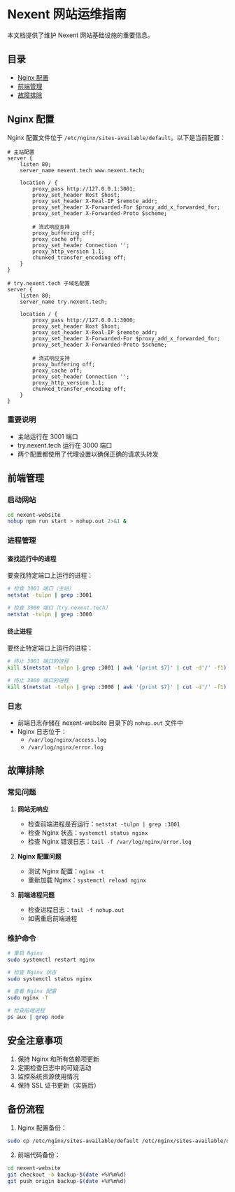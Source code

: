 # Nexent 网站运维指南

本文档提供了维护 Nexent 网站基础设施的重要信息。

## 目录
- [Nginx 配置](#nginx-配置)
- [前端管理](#前端管理)
- [故障排除](#故障排除)

## Nginx 配置

Nginx 配置文件位于 `/etc/nginx/sites-available/default`。以下是当前配置：

```nginx
# 主站配置
server {
    listen 80;
    server_name nexent.tech www.nexent.tech;

    location / {
        proxy_pass http://127.0.0.1:3001;
        proxy_set_header Host $host;
        proxy_set_header X-Real-IP $remote_addr;
        proxy_set_header X-Forwarded-For $proxy_add_x_forwarded_for;
        proxy_set_header X-Forwarded-Proto $scheme;
        
        # 流式响应支持
        proxy_buffering off;
        proxy_cache off;
        proxy_set_header Connection '';
        proxy_http_version 1.1;
        chunked_transfer_encoding off;
    }
}

# try.nexent.tech 子域名配置
server {
    listen 80;
    server_name try.nexent.tech;

    location / {
        proxy_pass http://127.0.0.1:3000;
        proxy_set_header Host $host;
        proxy_set_header X-Real-IP $remote_addr;
        proxy_set_header X-Forwarded-For $proxy_add_x_forwarded_for;
        proxy_set_header X-Forwarded-Proto $scheme;
        
        # 流式响应支持
        proxy_buffering off;
        proxy_cache off;
        proxy_set_header Connection '';
        proxy_http_version 1.1;
        chunked_transfer_encoding off;
    }
}
```

### 重要说明
- 主站运行在 3001 端口
- try.nexent.tech 运行在 3000 端口
- 两个配置都使用了代理设置以确保正确的请求头转发

## 前端管理

### 启动网站
```bash
cd nexent-website
nohup npm run start > nohup.out 2>&1 &
```

### 进程管理

#### 查找运行中的进程
要查找特定端口上运行的进程：
```bash
# 检查 3001 端口（主站）
netstat -tulpn | grep :3001

# 检查 3000 端口（try.nexent.tech）
netstat -tulpn | grep :3000
```

#### 终止进程
要终止特定端口上运行的进程：
```bash
# 终止 3001 端口的进程
kill $(netstat -tulpn | grep :3001 | awk '{print $7}' | cut -d'/' -f1)

# 终止 3000 端口的进程
kill $(netstat -tulpn | grep :3000 | awk '{print $7}' | cut -d'/' -f1)
```

### 日志
- 前端日志存储在 nexent-website 目录下的 `nohup.out` 文件中
- Nginx 日志位于：
  - `/var/log/nginx/access.log`
  - `/var/log/nginx/error.log`

## 故障排除

### 常见问题

1. **网站无响应**
   - 检查前端进程是否运行：`netstat -tulpn | grep :3001`
   - 检查 Nginx 状态：`systemctl status nginx`
   - 检查 Nginx 错误日志：`tail -f /var/log/nginx/error.log`

2. **Nginx 配置问题**
   - 测试 Nginx 配置：`nginx -t`
   - 重新加载 Nginx：`systemctl reload nginx`

3. **前端进程问题**
   - 检查进程日志：`tail -f nohup.out`
   - 如需重启前端进程

### 维护命令

```bash
# 重启 Nginx
sudo systemctl restart nginx

# 检查 Nginx 状态
sudo systemctl status nginx

# 查看 Nginx 配置
sudo nginx -T

# 检查前端进程
ps aux | grep node
```

## 安全注意事项

1. 保持 Nginx 和所有依赖项更新
2. 定期检查日志中的可疑活动
3. 监控系统资源使用情况
4. 保持 SSL 证书更新（实施后）

## 备份流程

1. Nginx 配置备份：
```bash
sudo cp /etc/nginx/sites-available/default /etc/nginx/sites-available/default.backup
```

2. 前端代码备份：
```bash
cd nexent-website
git checkout -b backup-$(date +%Y%m%d)
git push origin backup-$(date +%Y%m%d)
``` 